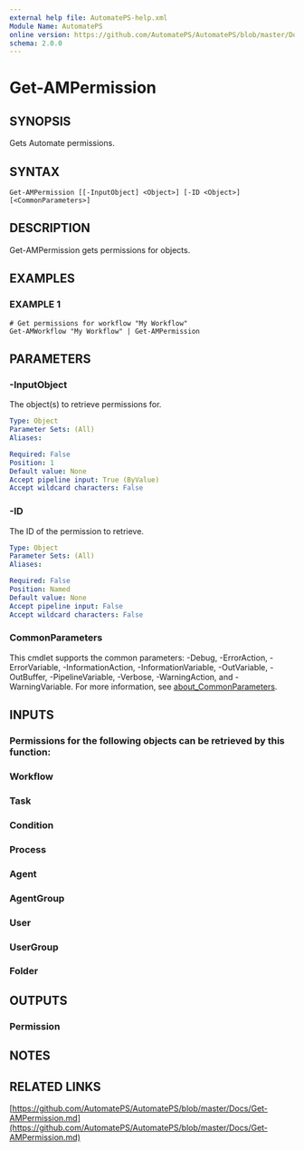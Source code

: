 ```yaml
---
external help file: AutomatePS-help.xml
Module Name: AutomatePS
online version: https://github.com/AutomatePS/AutomatePS/blob/master/Docs/Get-AMPermission.md
schema: 2.0.0
---
```


# Get-AMPermission

## SYNOPSIS
Gets Automate permissions.

## SYNTAX

```
Get-AMPermission [[-InputObject] <Object>] [-ID <Object>] [<CommonParameters>]
```

## DESCRIPTION
Get-AMPermission gets permissions for objects.

## EXAMPLES

### EXAMPLE 1
```
# Get permissions for workflow "My Workflow"
Get-AMWorkflow "My Workflow" | Get-AMPermission
```

## PARAMETERS

### -InputObject
The object(s) to retrieve permissions for.

```yaml
Type: Object
Parameter Sets: (All)
Aliases:

Required: False
Position: 1
Default value: None
Accept pipeline input: True (ByValue)
Accept wildcard characters: False
```

### -ID
The ID of the permission to retrieve.

```yaml
Type: Object
Parameter Sets: (All)
Aliases:

Required: False
Position: Named
Default value: None
Accept pipeline input: False
Accept wildcard characters: False
```

### CommonParameters
This cmdlet supports the common parameters: -Debug, -ErrorAction, -ErrorVariable, -InformationAction, -InformationVariable, -OutVariable, -OutBuffer, -PipelineVariable, -Verbose, -WarningAction, and -WarningVariable. For more information, see [about_CommonParameters](http://go.microsoft.com/fwlink/?LinkID=113216).

## INPUTS

### Permissions for the following objects can be retrieved by this function:
### Workflow
### Task
### Condition
### Process
### Agent
### AgentGroup
### User
### UserGroup
### Folder
## OUTPUTS

### Permission
## NOTES

## RELATED LINKS

[https://github.com/AutomatePS/AutomatePS/blob/master/Docs/Get-AMPermission.md](https://github.com/AutomatePS/AutomatePS/blob/master/Docs/Get-AMPermission.md)

